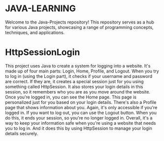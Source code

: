 # JAVA-LEARNING
Welcome to the Java-Projects repository! This repository serves as a hub for various Java projects, showcasing a range of programming concepts, techniques, and applications.

# HttpSessionLogin
This project uses Java to create a system for logging into a website. It's made up of four main parts: Login, Home, Profile, and Logout.
When you try to log in (using the Login part), it checks if your username and password are correct. If they are, it creates a special session just for you using something called HttpSession. It also stores your login details in this session, so it remembers who you are as you move around the website.
Once you're logged in, you can see the Home page. This page is personalized just for you based on your login details.
There's also a Profile page that shows information about you. Again, it's only accessible if you're logged in.
If you want to log out, you can use the Logout button. When you do this, it ends your session, so you're no longer logged in.
Overall, it's a way to keep your information safe when you're using a website that needs you to log in. And it does this by using HttpSession to manage your login details securely.
